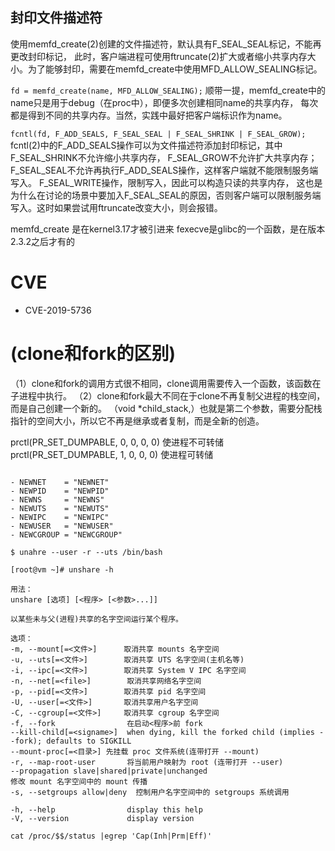 ## 封印文件描述符


使用memfd_create(2)创建的文件描述符，默认具有F_SEAL_SEAL标记，不能再更改封印标记，
此时，客户端进程可使用ftruncate(2)扩大或者缩小共享内存大小。为了能够封印，需要在memfd_create中使用MFD_ALLOW_SEALING标记。

`fd = memfd_create(name, MFD_ALLOW_SEALING);`
顺带一提，memfd_create中的name只是用于debug（在proc中），即便多次创建相同name的共享内存，
每次都是得到不同的共享内存。当然，实践中最好把客户端标识作为name。

`fcntl(fd, F_ADD_SEALS, F_SEAL_SEAL | F_SEAL_SHRINK | F_SEAL_GROW);`
fcntl(2)中的F_ADD_SEALS操作可以为文件描述符添加封印标记，其中
F_SEAL_SHRINK不允许缩小共享内存，
F_SEAL_GROW不允许扩大共享内存；
F_SEAL_SEAL不允许再执行F_ADD_SEALS操作，这样客户端就不能限制服务端写入。
F_SEAL_WRITE操作，限制写入，因此可以构造只读的共享内存，
这也是为什么在讨论的场景中要加入F_SEAL_SEAL的原因，否则客户端可以限制服务端写入。这时如果尝试用ftruncate改变大小，则会报错。

memfd_create 是在kernel3.17才被引进来
fexecve是glibc的一个函数，是在版本2.3.2之后才有的

# CVE
- CVE-2019-5736




# (clone和fork的区别)
（1）clone和fork的调用方式很不相同，clone调用需要传入一个函数，该函数在子进程中执行。
（2）clone和fork最大不同在于clone不再复制父进程的栈空间，而是自己创建一个新的。 （void *child_stack,）也就是第二个参数，需要分配栈指针的空间大小，所以它不再是继承或者复制，而是全新的创造。




prctl(PR_SET_DUMPABLE, 0, 0, 0, 0) 使进程不可转储
prctl(PR_SET_DUMPABLE, 1, 0, 0, 0) 使进程可转储


```

- NEWNET    = "NEWNET"
- NEWPID    = "NEWPID"
- NEWNS     = "NEWNS"
- NEWUTS    = "NEWUTS"
- NEWIPC    = "NEWIPC"
- NEWUSER   = "NEWUSER"
- NEWCGROUP = "NEWCGROUP"

$ unahre --user -r --uts /bin/bash

[root@vm ~]# unshare -h

用法：
unshare [选项] [<程序> [<参数>...]]

以某些未与父(进程)共享的名字空间运行某个程序。

选项：
-m, --mount[=<文件>]      取消共享 mounts 名字空间
-u, --uts[=<文件>]        取消共享 UTS 名字空间(主机名等)
-i, --ipc[=<文件>]        取消共享 System V IPC 名字空间
-n, --net[=<file>]        取消共享网络名字空间
-p, --pid[=<文件>]        取消共享 pid 名字空间
-U, --user[=<文件>]       取消共享用户名字空间
-C, --cgroup[=<文件>]     取消共享 cgroup 名字空间
-f, --fork                在启动<程序>前 fork
--kill-child[=<signame>]  when dying, kill the forked child (implies --fork); defaults to SIGKILL
--mount-proc[=<目录>] 先挂载 proc 文件系统(连带打开 --mount)
-r, --map-root-user       将当前用户映射为 root (连带打开 --user)
--propagation slave|shared|private|unchanged
修改 mount 名字空间中的 mount 传播
-s, --setgroups allow|deny  控制用户名字空间中的 setgroups 系统调用

-h, --help                display this help
-V, --version             display version
```

```
cat /proc/$$/status |egrep 'Cap(Inh|Prm|Eff)'
```






